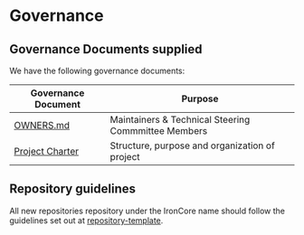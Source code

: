 # Governance

## Governance Documents supplied

We have the following governance documents:

| Governance Document  | Purpose  |
|---|---|
| [OWNERS.md](./Owners_Template.md)  | Maintainers & Technical Steering Commmittee Members  |
| [Project Charter](../placerholder.md)  |  Structure, purpose and organization of project |

## Repository guidelines

All new repositories repository under the IronCore name should follow the guidelines set out at [repository-template](https://github.com/ironcore-dev/repository-template).

